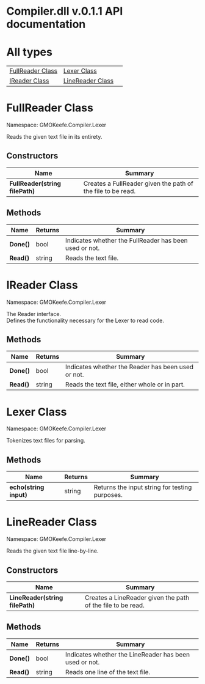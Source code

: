 # Compiler.dll v.0.1.1 API documentation

# All types

|   |   |   |
|---|---|---|
| [FullReader Class](#fullreader-class) | [Lexer Class](#lexer-class) |   |
| [IReader Class](#ireader-class) | [LineReader Class](#linereader-class) |   |
# FullReader Class

Namespace: GMOKeefe.Compiler.Lexer

Reads the given text file in its entirety.

## Constructors

| Name | Summary |
|---|---|
| **FullReader(string filePath)** | Creates a FullReader given the path of the file to be read. |
## Methods

| Name | Returns | Summary |
|---|---|---|
| **Done()** | bool | Indicates whether the FullReader has been used or not. |
| **Read()** | string | Reads the text file. |
# IReader Class

Namespace: GMOKeefe.Compiler.Lexer

The Reader interface.\
Defines the functionality necessary for the Lexer to read code.

## Methods

| Name | Returns | Summary |
|---|---|---|
| **Done()** | bool | Indicates whether the Reader has been used or not. |
| **Read()** | string | Reads the text file, either whole or in part. |
# Lexer Class

Namespace: GMOKeefe.Compiler.Lexer

Tokenizes text files for parsing.

## Methods

| Name | Returns | Summary |
|---|---|---|
| **echo(string input)** | string | Returns the input string for testing purposes. |
# LineReader Class

Namespace: GMOKeefe.Compiler.Lexer

Reads the given text file line-by-line.

## Constructors

| Name | Summary |
|---|---|
| **LineReader(string filePath)** | Creates a LineReader given the path of the file to be read. |
## Methods

| Name | Returns | Summary |
|---|---|---|
| **Done()** | bool | Indicates whether the LineReader has been used or not. |
| **Read()** | string | Reads one line of the text file. |
